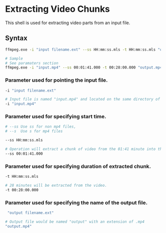 # Extracting Video Chunks

This shell is used for extracting video parts from an input file.

## Syntax

```sh
ffmpeg.exe -i "input filename.ext" --ss HH:mm:ss.mls -t HH:mm:ss.mls "output filename.ext"

# Sample
# See paramaters section
ffmpeg.exe -i "input.mp4" --ss 00:01:41.000 -t 00:28:00.000 "output.mp4"
```

### Parameter used for pointing the input file.
```sh
-i "input filename.ext"

# Input file is named "input.mp4" and located on the same directory of the ffmpeg.exe
-i "input.mp4"
```

### Parameter used for specifying start time.
```sh
# --ss Use ss for non mp4 files, 
# --s  Use s for mp4 files

--ss HH:mm:ss.mls

# Operation will extract a chunk of video from the 01:41 minute into the video.
--ss 00:01:41.000
```

### Parameter used for specifying duration of extracted chunk.
```sh
-t HH:mm:ss.mls

# 28 minutes will be extracted from the video.
-t 00:28:00.000
```

### Parameter used for specifying the name of the output file.
```sh
 "output filename.ext"

# Output file would be named "output" with an extension of .mp4
"output.mp4"
```
